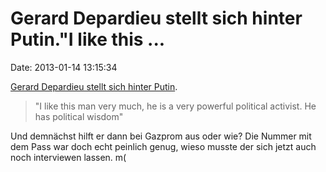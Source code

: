 Gerard Depardieu stellt sich hinter Putin.\"I like this \...
============================================================

Date: 2013-01-14 13:15:34

[Gerard Depardieu stellt sich hinter
Putin](http://ca.reuters.com/article/topNews/idCABRE90C0GH20130113?sp=true).

> \"I like this man very much, he is a very powerful political activist.
> He has political wisdom\"

Und demnächst hilft er dann bei Gazprom aus oder wie? Die Nummer mit dem
Pass war doch echt peinlich genug, wieso musste der sich jetzt auch noch
interviewen lassen. m(
